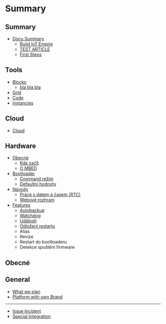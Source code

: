 # Summary

## Summary

* [Docu Summary](README.md)
  * [Build IoT Empire](build_iot_empire.md)
  * [TEST ARTICLE](testarticle.md)
  * [First Steps](first_step.md)

## Tools

* [Blocko](byzance_documentation/blocko_intro.md)
  * [bla bla bla](byzance_documentation/dsafdf.md)
* [Grid](byzance_documentation/grid_intro.md)
* [Code](byzance_documentation/code_intro.md)
* [Instancies](byzance_documentation/instancies_intro.md)

## Cloud

* [Cloud](byzance_documentation/cloud_intro.md)

## Hardware

* [Obecné](byzance_documentation/hardware_intro/obecne.md)
  * [Kde začít](byzance_documentation/hardware_intro/obecne/kde-zacit.md)
  * [O MBED](byzance_documentation/hardware_intro/obecne/o-mbed.md)
* [Bootloader](byzance_documentation/hardware_intro/bootloader.md)
  * [Command režim](byzance_documentation/hardware_intro/bootloader/command-rezim.md)
  * [Defaultní hodnoty](byzance_documentation/hardware_intro/bootloader/defaultni-hodnoty.md)
* [Návody](byzance_documentation/hardware_intro/navody.md)
  * [Práce s datem a časem \(RTC\)](byzance_documentation/hardware_intro/navody/prace-s-datem-a-casem-rtc.md)
  * [Webové rozhraní](byzance_documentation/hardware_intro/navody/webove-rozhrani.md)
* [Features](byzance_documentation/hardware_intro/features.md)
  * [Autobackup](byzance_documentation/hardware_intro/features/autobackup.md)
  * [Watchdog](byzance_documentation/hardware_intro/features/watchdog.md)
  * [Události](byzance_documentation/hardware_intro/features/udalosti.md)
  * [Odložení restartu](byzance_documentation/hardware_intro/features/odlozeni-restartu.md)
  * Alias
  * Revize
  * Restart do bootloaderu
  * Detekce spuštění firmware

## Obecné

## General

* [What we plan](byzance_documentation/general_intro.md)
* [Platform with own Brand](own_brand_platfrorm.md)

---

* [Issue Incident](byzance_documentation/incident_reports.md)
* [Special Integration](byzance_documentation/integration.md)

